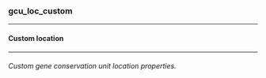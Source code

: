 ### gcu_loc_custom



------
#### Custom location



------
###### Custom gene conservation unit location properties.